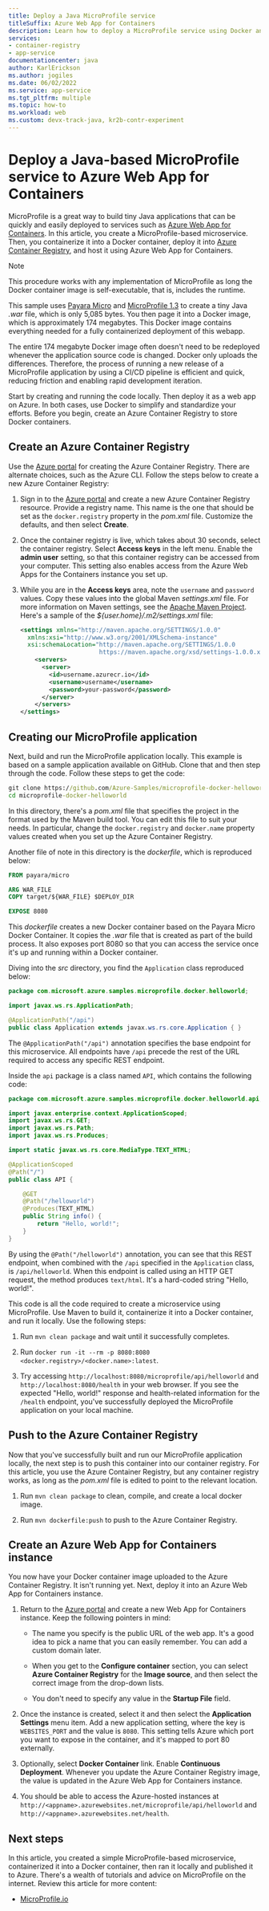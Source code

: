 ```yaml
---
title: Deploy a Java MicroProfile service 
titleSuffix: Azure Web App for Containers
description: Learn how to deploy a MicroProfile service using Docker and Azure Web App for Containers. Build tiny Java applications that can be quickly and easily deployed.
services:
- container-registry
- app-service
documentationcenter: java
author: KarlErickson
ms.author: jogiles
ms.date: 06/02/2022
ms.service: app-service
ms.tgt_pltfrm: multiple
ms.topic: how-to
ms.workload: web
ms.custom: devx-track-java, kr2b-contr-experiment
---
```


# Deploy a Java-based MicroProfile service to Azure Web App for Containers

MicroProfile is a great way to build tiny Java applications that can be quickly and easily deployed to services such as [Azure Web App for Containers](https://azure.microsoft.com/services/app-service/containers/). In this article, you create a MicroProfile-based microservice. Then, you containerize it into a Docker container, deploy it into [Azure Container Registry](https://azure.microsoft.com/services/container-registry/), and host it using Azure Web App for Containers.

> [!NOTE]
> This procedure works with any implementation of MicroProfile as long the Docker container image is self-executable, that is, includes the runtime.

This sample uses [Payara Micro](https://www.payara.fish/payara_micro) and [MicroProfile 1.3](https://microprofile.io/) to create a tiny Java *.war* file, which is only 5,085 bytes. You then page it into a Docker image, which is approximately 174 megabytes. This Docker image contains everything needed for a fully containerized deployment of this webapp.

The entire 174 megabyte Docker image often doesn't need to be redeployed whenever the application source code is changed. Docker only uploads the differences. Therefore, the process of running a new release of a MicroProfile application by using a CI/CD pipeline is efficient and quick, reducing friction and enabling rapid development iteration.

Start by creating and running the code locally. Then deploy it as a web app on Azure. In both cases, use Docker to simplify and standardize your efforts. Before you begin, create an Azure Container Registry to store Docker containers.

## Create an Azure Container Registry

Use the [Azure portal](https://portal.azure.com) for creating the Azure Container Registry. There are alternate choices, such as the Azure CLI. Follow the steps below to create a new Azure Container Registry:

1. Sign in to the [Azure portal](https://portal.azure.com) and create a new Azure Container Registry resource. Provide a registry name. This name is the one that should be set as the `docker.registry` property in the *pom.xml* file. Customize the defaults, and then select **Create**.

1. Once the container registry is live, which takes about 30 seconds, select the container registry. Select **Access keys** in the left menu. Enable the **admin user** setting, so that this container registry can be accessed from your computer. This setting also enables access from the Azure Web Apps for the Containers instance you set up.

1. While you are in the **Access keys** area, note the `username` and `password` values. Copy these values into the global Maven *settings.xml* file. For more information on Maven settings, see the [Apache Maven Project](https://maven.apache.org/settings.html). Here's a sample of the *${user.home}/.m2/settings.xml* file:

    ```xml
    <settings xmlns="http://maven.apache.org/SETTINGS/1.0.0"
      xmlns:xsi="http://www.w3.org/2001/XMLSchema-instance"
      xsi:schemaLocation="http://maven.apache.org/SETTINGS/1.0.0
                          https://maven.apache.org/xsd/settings-1.0.0.xsd">
        <servers>
          <server>
            <id>username.azurecr.io</id>
            <username>username</username>
            <password>your-password</password>
          </server>
        </servers>
    </settings>
    ```

## Creating our MicroProfile application

Next, build and run the MicroProfile application locally. This example is based on a sample application available on GitHub. Clone that and then step through the code. Follow these steps to get the code:

```cmd
git clone https://github.com/Azure-Samples/microprofile-docker-helloworld.git
cd microprofile-docker-helloworld
```

In this directory, there's a *pom.xml* file that specifies the project in the format used by the Maven build tool. You can edit this file to suit your needs. In particular, change the `docker.registry` and `docker.name` property values created when you set up the Azure Container Registry.

Another file of note in this directory is the *dockerfile*, which is reproduced below:

```dockerfile
FROM payara/micro

ARG WAR_FILE
COPY target/${WAR_FILE} $DEPLOY_DIR

EXPOSE 8080
```

This *dockerfile* creates a new Docker container based on the Payara Micro Docker Container. It copies the *.war* file that is created as part of the build process. It also exposes port 8080 so that you can access the service once it's up and running within a Docker container.

Diving into the *src* directory, you find the `Application` class reproduced below:

```java
package com.microsoft.azure.samples.microprofile.docker.helloworld;

import javax.ws.rs.ApplicationPath;

@ApplicationPath("/api")
public class Application extends javax.ws.rs.core.Application { }
```

The `@ApplicationPath("/api")` annotation specifies the base endpoint for this microservice. All endpoints have `/api` precede the rest of the URL required to access any specific REST endpoint.

Inside the `api` package is a class named `API`, which contains the following code:

```java
package com.microsoft.azure.samples.microprofile.docker.helloworld.api;

import javax.enterprise.context.ApplicationScoped;
import javax.ws.rs.GET;
import javax.ws.rs.Path;
import javax.ws.rs.Produces;

import static javax.ws.rs.core.MediaType.TEXT_HTML;

@ApplicationScoped
@Path("/")
public class API {

    @GET
    @Path("/helloworld")
    @Produces(TEXT_HTML)
    public String info() {
        return "Hello, world!";
    }
}
```

By using the `@Path("/helloworld")` annotation, you can see that this REST endpoint, when combined with the `/api` specified in the `Application` class, is `/api/helloworld`. When this endpoint is called using an HTTP GET request, the method produces `text/html`. It's a hard-coded string "Hello, world!".

This code is all the code required to create a microservice using MicroProfile. Use Maven to build it, containerize it into a Docker container, and run it locally. Use the following steps:

1. Run `mvn clean package` and wait until it successfully completes.

1. Run `docker run -it --rm -p 8080:8080 <docker.registry>/<docker.name>:latest`.

1. Try accessing `http://localhost:8080/microprofile/api/helloworld` and `http://localhost:8080/health` in your web browser. If you see the expected "Hello, world!" response and health-related information for the `/health` endpoint, you've successfully deployed the MicroProfile application on your local machine.

## Push to the Azure Container Registry

Now that you've successfully built and run our MicroProfile application locally, the next step is to push this container into our container registry. For this article, you use the Azure Container Registry, but any container registry works, as long as the *pom.xml* file is edited to point to the relevant location.

1. Run `mvn clean package` to clean, compile, and create a local docker image.

2. Run `mvn dockerfile:push` to push to the Azure Container Registry.

## Create an Azure Web App for Containers instance

You now have your Docker container image uploaded to the Azure Container Registry. It isn't running yet. Next, deploy it into an Azure Web App for Containers instance.

1. Return to the [Azure portal](https://portal.azure.com) and create a new Web App for Containers instance. Keep the following pointers in mind:

   - The name you specify is the public URL of the web app. It's a good idea to pick a name that you can easily remember. You can add a custom domain later.

   - When you get to the **Configure container** section, you can select **Azure Container Registry** for the **Image source**, and then select the correct image from the drop-down lists.

   - You don't need to specify any value in the **Startup File** field.

1. Once the instance is created, select it and then select the **Application Settings** menu item. Add a new application setting, where the key is `WEBSITES_PORT` and the value is `8080`. This setting tells Azure which port you want to expose in the container, and it's mapped to port 80 externally.

1. Optionally, select **Docker Container** link. Enable **Continuous Deployment**. Whenever you update the Azure Container Registry image, the value is updated in the Azure Web App for Containers instance.

1. You should be able to access the Azure-hosted instances at `http://<appname>.azurewebsites.net/microprofile/api/helloworld` and `http://<appname>.azurewebsites.net/health`.

## Next steps

In this article, you created a simple MicroProfile-based microservice, containerized it into a Docker container, then ran it locally and published it to Azure. There's a wealth of tutorials and advice on MicroProfile on the internet. Review this article for more content:

- [MicroProfile.io](https://microprofile.io/)
